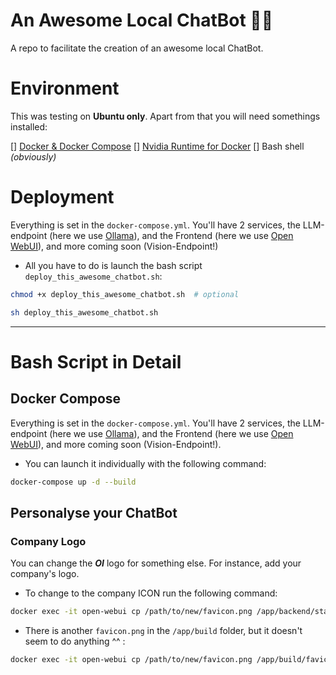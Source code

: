 # An Awesome Local ChatBot 🦾🤖
A repo to facilitate the creation of an awesome local ChatBot.

# Environment
This was testing on **Ubuntu only**. Apart from that you will need somethings installed:

[] [Docker & Docker Compose](https://docs.docker.com/desktop/install/ubuntu/)
[] [Nvidia Runtime for Docker](https://docs.nvidia.com/datacenter/cloud-native/container-toolkit/latest/install-guide.html#installation)
[] Bash shell _(obviously)_

# Deployment
Everything is set in the `docker-compose.yml`. You'll have 2 services, the LLM-endpoint (here we use [Ollama](https://ollama.com/library)), and the Frontend (here we use [Open WebUI](https://docs.openwebui.com/)), and more coming soon (Vision-Endpoint!)
- All you have to do is launch the bash script `deploy_this_awesome_chatbot.sh`:
```bash
chmod +x deploy_this_awesome_chatbot.sh  # optional

sh deploy_this_awesome_chatbot.sh
```
___

# Bash Script in Detail
## Docker Compose
Everything is set in the `docker-compose.yml`. You'll have 2 services, the LLM-endpoint (here we use [Ollama](https://ollama.com/library)), and the Frontend (here we use [Open WebUI](https://docs.openwebui.com/)), and more coming soon (Vision-Endpoint!).
- You can launch it individually with the following command:
```bash
docker-compose up -d --build
```

## Personalyse your ChatBot
### Company Logo
You can change the **_OI_** logo for something else. For instance, add your company's logo.
- To change to the company ICON run the following command:
```bash
docker exec -it open-webui cp /path/to/new/favicon.png /app/backend/static/favicon.png
```

- There is another `favicon.png` in the `/app/build` folder, but it doesn't seem to do anything ^^ :
```bash
docker exec -it open-webui cp /path/to/new/favicon.png /app/build/favicon.png
```
